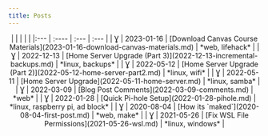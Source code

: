 ```yaml
---
title: Posts
---
```


<center>
|     |       |      |      |
|:--- | :---- | :--- | :--- |
| Ɣ | 2023-01-16 | [Download Canvas Course Materials](2023-01-16-download-canvas-materials.md) | *web, lifehack* |
| Ɣ | 2022-12-13 | [Home Server Upgrade (Part 3)](2022-12-13-incremental-backups.md) | *linux, backups* |
| Ɣ | 2022-05-12 | [Home Server Upgrade (Part 2)](2022-05-12-home-server-part2.md) | *linux, wifi* |
| Ɣ | 2022-05-11 | [Home Server Upgrade](2022-05-11-home-server.md) | *linux, samba* |
| Ɣ | 2022-03-09 | [Blog Post Comments](2022-03-09-comments.md) | *web* |
| Ɣ | 2022-01-28 | [Quick Pi-hole Setup](2022-01-28-pihole.md) | *linux, raspberry pi, ad block* |
| Ɣ | 2020-08-04 | [How its `maked`](2020-08-04-first-post.md) | *web, make* |
| Ɣ | 2021-05-26 | [Fix WSL File Permissions](2021-05-26-wsl.md) | *linux, windows* |
</center>